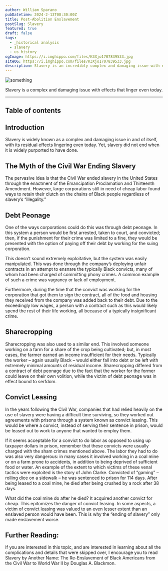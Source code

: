 ```yaml
---
author: William Sparano
pubDatetime: 2024-2-13T08:30:00Z
title: Post-Abolition Enslavement
postSlug: Slavery
featured: true
draft: false
tags:
  - _historical analysis
  - slavery
  - us history
ogImage: https://i.imghippo.com/files/K3Xjo1707839533.jpg
siteOG: https://i.imghippo.com/files/K3Xjo1707839533.jpg
description: Slavery is an incredibly complex and damaging issue with effects that linger even today.
---
```


<img src="https://i.imghippo.com/files/K3Xjo1707839533.jpg" alt="something">

Slavery is a complex and damaging issue with effects that linger even today.

---

## Table of contents

## Introduction

Slavery is widely known as a complex and damaging issue in and of itself, with its residual effects lingering even today. Yet, slavery did not end when it is widely purported to have done.

## The Myth of the Civil War Ending Slavery

The pervasive idea is that the Civil War ended slavery in the United States through the enactment of the Emancipation Proclamation and Thirteenth Amendment. However, large corporations still in need of cheap labor found ways to retain their clutch on the chains of Black people regardless of slavery’s “illegality.”

## Debt Peonage

One of the ways corporations could do this was through debt peonage. In this system a person would be first arrested, taken to court, and convicted; then, if the punishment for their crime was limited to a fine, they would be presented with the option of paying off their debt by working for the suing corporation.

This doesn’t sound extremely exploitative, but the system was easily manipulated. This was done through the company’s deploying unfair contracts in an attempt to ensnare the typically Black convicts, many of whom had been charged of committing phony crimes. A common example of such a crime was vagrancy or lack of employment.

Furthermore, during the time that the convict was working for the corporation that got them to sign the contract, all of the food and housing they received from the company was added back to their debt. Due to the exceedingly low wages, a person with a contract such as this would likely spend the rest of their life working, all because of a typically insignificant crime.

## Sharecropping

Sharecropping was also used to a similar end. This involved someone working on a farm for a share of the crop being cultivated; but, in most cases, the farmer earned an income insufficient for their needs. Typically the worker – again usually Black – would either fall into debt or be left with extremely minimal amounts of residual income. Sharecropping differed from a contract of debt peonage due to the fact that the worker for the former could leave on their own volition, while the victim of debt peonage was in effect bound to serfdom.

## Convict Leasing

In the years following the Civil War, companies that had relied heavily on the use of slavery were having a difficult time surviving, so they worked out agreements with prisons through a system known as convict leasing. This would be where a convict, instead of serving their sentence in prison, would be leased out to work to anyone that wanted to employ them.

If it seems acceptable for a convict to do labor as opposed to using up taxpayer dollars in prison, remember that these convicts were usually charged with the sham crimes mentioned above. The labor they had to do was also very dangerous: in many cases it involved working in a coal mine or on a farm prone to accidents, in addition to being deprived of sufficient food or water. An example of the extent to which victims of these venal tactics were exploited is the story of John Clarke. Convicted of “gaming” – rolling dice on a sidewalk – he was sentenced to prison for 114 days. After being leased to a coal mine, he died after being crushed by a rock after 38 days.

What did the coal mine do after he died? It acquired another convict for cheap. This epitomizes the danger of convict leasing. In some aspects, a victim of convict leasing was valued to an even lesser extent than an enslaved person would have been. This is why the “ending of slavery” only made enslavement worse.

## Further Reading:

If you are interested in this topic, and are interested in learning about all the complications and details that were skipped over, I encourage you to read Slavery by Another Name: The Re-Enslavement of Black Americans from the Civil War to World War II by Douglas A. Blackmon.
